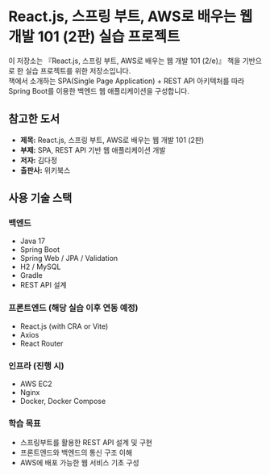 # React.js, 스프링 부트, AWS로 배우는 웹 개발 101 (2판) 실습 프로젝트

이 저장소는 『React.js, 스프링 부트, AWS로 배우는 웹 개발 101 (2/e)』 책을 기반으로 한 실습 프로젝트를 위한 저장소입니다.  
책에서 소개하는 SPA(Single Page Application) + REST API 아키텍처를 따라 Spring Boot를 이용한 백엔드 웹 애플리케이션을 구성합니다.

## 참고한 도서

- **제목:** React.js, 스프링 부트, AWS로 배우는 웹 개발 101 (2판)  
- **부제:** SPA, REST API 기반 웹 애플리케이션 개발  
- **저자:** 김다정  
- **출판사:** 위키북스

## 사용 기술 스택

### 백엔드
- Java 17
- Spring Boot
- Spring Web / JPA / Validation
- H2 / MySQL
- Gradle
- REST API 설계

### 프론트엔드 (해당 실습 이후 연동 예정)
- React.js (with CRA or Vite)
- Axios
- React Router

### 인프라 (진행 시)
- AWS EC2
- Nginx
- Docker, Docker Compose

### 학습 목표
- 스프링부트를 활용한 REST API 설계 및 구현
- 프론트엔드와 백엔드의 통신 구조 이해
- AWS에 배포 가능한 웹 서비스 기초 구성
